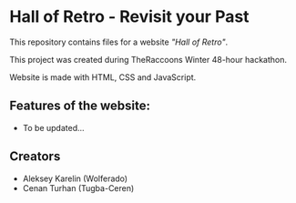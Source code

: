 # Hall of Retro - Revisit your Past

This repository contains files for a website *"Hall of Retro"*.

This project was created during TheRaccoons Winter 48-hour hackathon.

Website is made with HTML, CSS and JavaScript.

## Features of the website:
- To be updated...

## Creators
- Aleksey Karelin (Wolferado)
- Cenan Turhan (Tugba-Ceren)